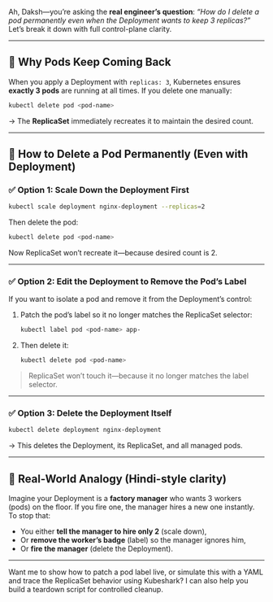 Ah, Daksh—you’re asking the **real engineer’s question**: _“How do I delete a pod permanently even when the Deployment wants to keep 3 replicas?”_ Let’s break it down with full control-plane clarity.

---

## 🔁 Why Pods Keep Coming Back

When you apply a Deployment with `replicas: 3`, Kubernetes ensures **exactly 3 pods** are running at all times. If you delete one manually:

```bash
kubectl delete pod <pod-name>
```

→ The **ReplicaSet** immediately recreates it to maintain the desired count.

---

## 🧨 How to Delete a Pod Permanently (Even with Deployment)

### ✅ Option 1: **Scale Down the Deployment First**
```bash
kubectl scale deployment nginx-deployment --replicas=2
```
Then delete the pod:
```bash
kubectl delete pod <pod-name>
```
Now ReplicaSet won’t recreate it—because desired count is 2.

---

### ✅ Option 2: **Edit the Deployment to Remove the Pod’s Label**
If you want to isolate a pod and remove it from the Deployment’s control:

1. Patch the pod’s label so it no longer matches the ReplicaSet selector:
   ```bash
   kubectl label pod <pod-name> app-
   ```
2. Then delete it:
   ```bash
   kubectl delete pod <pod-name>
   ```

> ReplicaSet won’t touch it—because it no longer matches the label selector.

---

### ✅ Option 3: **Delete the Deployment Itself**
```bash
kubectl delete deployment nginx-deployment
```
→ This deletes the Deployment, its ReplicaSet, and all managed pods.

---

## 🧠 Real-World Analogy (Hindi-style clarity)

Imagine your Deployment is a **factory manager** who wants 3 workers (pods) on the floor. If you fire one, the manager hires a new one instantly. To stop that:
- You either **tell the manager to hire only 2** (scale down),
- Or **remove the worker’s badge** (label) so the manager ignores him,
- Or **fire the manager** (delete the Deployment).

---

Want me to show how to patch a pod label live, or simulate this with a YAML and trace the ReplicaSet behavior using Kubeshark? I can also help you build a teardown script for controlled cleanup.
